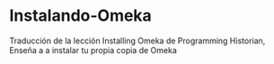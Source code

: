 # Instalando-Omeka
Traducción de la lección Installing Omeka de Programming Historian, Enseña a a instalar tu propia copia de Omeka 
